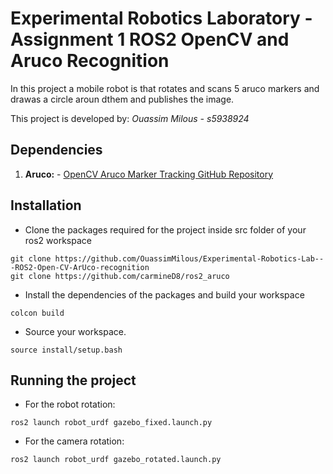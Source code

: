 # Experimental Robotics Laboratory - Assignment 1 ROS2 OpenCV and Aruco Recognition

In this project a mobile robot is that rotates and scans 5 aruco markers and drawas a circle aroun dthem and publishes the image.

This project is developed by:
 *Ouassim Milous - s5938924*


## Dependencies

1. **Aruco:**  - [OpenCV Aruco Marker Tracking GitHub Repository](https://github.com/carmineD8/ros2_aruco)


## Installation

- Clone the packages required for the project inside src folder of your ros2 workspace
```
git clone https://github.com/OuassimMilous/Experimental-Robotics-Lab---ROS2-Open-CV-ArUco-recognition
git clone https://github.com/carmineD8/ros2_aruco
```

- Install the dependencies of the packages and build your workspace
```
colcon build
```
-  Source your workspace.
```
source install/setup.bash
```

## Running the project

- For the robot rotation:
```
ros2 launch robot_urdf gazebo_fixed.launch.py
```
- For the camera rotation:
```
ros2 launch robot_urdf gazebo_rotated.launch.py
```
